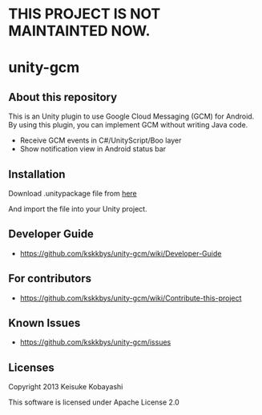 # THIS PROJECT IS NOT MAINTAINTED NOW.


unity-gcm
============================

## About this repository

This is an Unity plugin to use Google Cloud Messaging (GCM) for Android.
By using this plugin, you can implement GCM without writing Java code.

* Receive GCM events in C#/UnityScript/Boo layer
* Show notification view in Android status bar

## Installation

Download .unitypackage file from [here](https://github.com/kskkbys/unity-gcm/blob/master/build/unity-gcm.unitypackage?raw=true)

And import the file into your Unity project.

## Developer Guide

* https://github.com/kskkbys/unity-gcm/wiki/Developer-Guide

## For contributors

* https://github.com/kskkbys/unity-gcm/wiki/Contribute-this-project

## Known Issues

* https://github.com/kskkbys/unity-gcm/issues

## Licenses

Copyright 2013 Keisuke Kobayashi

This software is licensed under Apache License 2.0
